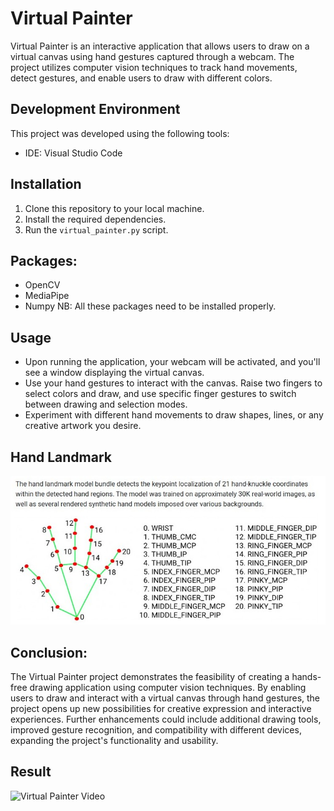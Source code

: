 # Virtual Painter

Virtual Painter is an interactive application that allows users to draw on a virtual canvas using hand gestures captured through a webcam. The project utilizes computer vision techniques to track hand movements, detect gestures, and enable users to draw with different colors.

## Development Environment

This project was developed using the following tools:

- IDE: Visual Studio Code

## Installation

1. Clone this repository to your local machine.
2. Install the required dependencies.
3. Run the `virtual_painter.py` script.

## Packages:
 - OpenCV 
 - MediaPipe
 - Numpy
NB: All these packages need to be installed properly.

## Usage

- Upon running the application, your webcam will be activated, and you'll see a window displaying the virtual canvas.
- Use your hand gestures to interact with the canvas. Raise two fingers to select colors and draw, and use specific finger gestures to switch between drawing and selection modes.
- Experiment with different hand movements to draw shapes, lines, or any creative artwork you desire.

## Hand Landmark
![Hand Landmarks](images/HandCoordinates.jpg)

## Conclusion:
The Virtual Painter project demonstrates the feasibility of creating a hands-free drawing application using computer vision techniques. By enabling users to draw and interact with a virtual canvas through hand gestures, the project opens up new possibilities for creative expression and interactive experiences. Further enhancements could include additional drawing tools, improved gesture recognition, and compatibility with different devices, expanding the project's functionality and usability.

## Result
![Virtual Painter Video](images/gifvideo.gif)
